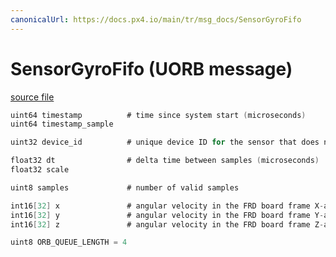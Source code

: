 ```yaml
---
canonicalUrl: https://docs.px4.io/main/tr/msg_docs/SensorGyroFifo
---
```


# SensorGyroFifo (UORB message)



[source file](https://github.com/PX4/PX4-Autopilot/blob/release/1.14/msg/SensorGyroFifo.msg)

```c
uint64 timestamp          # time since system start (microseconds)
uint64 timestamp_sample

uint32 device_id          # unique device ID for the sensor that does not change between power cycles

float32 dt                # delta time between samples (microseconds)
float32 scale

uint8 samples             # number of valid samples

int16[32] x               # angular velocity in the FRD board frame X-axis in rad/s
int16[32] y               # angular velocity in the FRD board frame Y-axis in rad/s
int16[32] z               # angular velocity in the FRD board frame Z-axis in rad/s

uint8 ORB_QUEUE_LENGTH = 4

```
